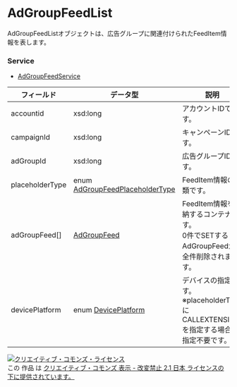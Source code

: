 # AdGroupFeedList
AdGroupFeedListオブジェクトは、広告グループに関連付けられたFeedItem情報を表します。
### Service
+ [AdGroupFeedService](../services/AdGroupFeedService.md)

| フィールド | データ型 | 説明 | SET | 
|---|---|---|---|
| accountid| xsd:long| アカウントIDです。| Req |
| campaignId| xsd:long| キャンペーンIDです。| Req |
| adGroupId| xsd:long| 広告グループIDです。| Req |
| placeholderType| enum <a href="./AdGroupFeedPlaceholderType.md">AdGroupFeedPlaceholderType</a>| FeedItem情報の種類です。| Req |
| adGroupFeed[]| <a href="./AdGroupFeed.md">AdGroupFeed</a>| FeedItem情報を格納するコンテナです。<br>0件でSETするとAdGroupFeedが全件削除されます。| Req |
| devicePlatform| enum <a href="./DevicePlatform.md">DevicePlatform</a>| デバイスの指定です。<br>※placeholderTypeにCALLEXTENSIONを指定する場合、指定不要です。 | Opt |

<a rel="license" href="http://creativecommons.org/licenses/by-nd/2.1/jp/"><img alt="クリエイティブ・コモンズ・ライセンス" style="border-width:0" src="https://i.creativecommons.org/l/by-nd/2.1/jp/88x31.png" /></a><br />この 作品 は <a rel="license" href="http://creativecommons.org/licenses/by-nd/2.1/jp/">クリエイティブ・コモンズ 表示 - 改変禁止 2.1 日本 ライセンスの下に提供されています。</a>
